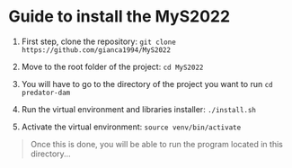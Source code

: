 # Guide to install the MyS2022

1. First step, clone the repository: ```git clone https://github.com/gianca1994/MyS2022```

2. Move to the root folder of the project: ```cd MyS2022```

3. You will have to go to the directory of the project you want to run ```cd predator-dam```

4. Run the virtual environment and libraries installer: ```./install.sh```

5. Activate the virtual environment: ```source venv/bin/activate```


> Once this is done, you will be able to run the program located in this directory...